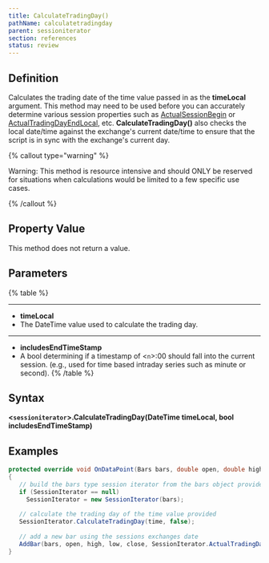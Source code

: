 ```yaml
---
title: CalculateTradingDay()
pathName: calculatetradingday
parent: sessioniterator
section: references
status: review
---
```


## Definition

Calculates the trading date of the time value passed in as the **timeLocal** argument. This method may need to be used before you can accurately determine various session properties such as [ActualSessionBegin](actualsessionbegin) or [ActualTradingDayEndLocal](source_markdown_files/todo/actualtradingdayendlocal), etc. **CalculateTradingDay()** also checks the local date/time against the exchange's current date/time to ensure that the script is in sync with the exchange's current day.

{% callout type="warning" %}

Warning:  This method is resource intensive and should ONLY be reserved for situations when calculations would be limited to a few specific use cases.

{% /callout %}

## Property Value

This method does not return a value.

## Parameters

{% table %}

---

* **timeLocal**
* The DateTime value used to calculate the trading day.

---

* **includesEndTimeStamp**
* A bool determining if a timestamp of <`n`>:00 should fall into the current session. (e.g., used for time based intraday series such as minute or second).
{% /table %}

## Syntax

**<`sessioniterator`>.CalculateTradingDay(DateTime timeLocal, bool includesEndTimeStamp)**

## Examples

```csharp
protected override void OnDataPoint(Bars bars, double open, double high, double low, double close, DateTime time, long volume, bool isBar, double bid, double ask)
{
   // build the bars type session iterator from the bars object provided
   if (SessionIterator == null)
     SessionIterator = new SessionIterator(bars);
 
   // calculate the trading day of the time value provided
   SessionIterator.CalculateTradingDay(time, false);
 
   // add a new bar using the sessions exchanges date
   AddBar(bars, open, high, low, close, SessionIterator.ActualTradingDayExchange, volume);
}
```

